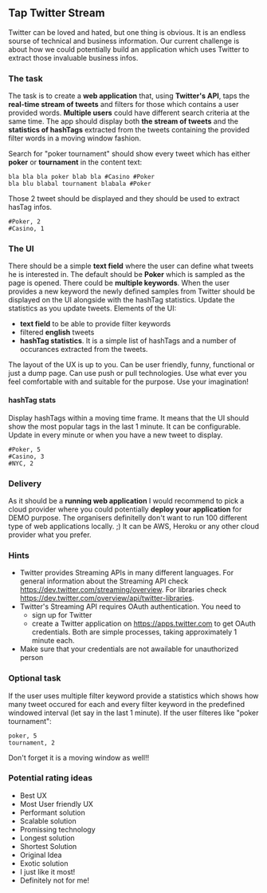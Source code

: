## Tap Twitter Stream ##
Twitter can be loved and hated, but one thing is obvious. It is an endless sourse of technical and business information.
Our current challenge is about how we could potentially build an application which uses Twitter to extract those invaluable business infos.

### The task ###
The task is to create a **web application** that, using **Twitter's API**, taps the **real-time stream of tweets** and filters for those which contains a user provided words. **Multiple users** could have different search criteria at the same time.
The app should display both **the stream of tweets** and the **statistics of hashTags** extracted from the tweets containing the provided filter words in a moving window fashion.

Search for "poker tournament" should show every tweet which has either **poker** or **tournament** in the content text:
```
bla bla bla poker blab bla #Casino #Poker
bla blu blabal tournament blabala #Poker
```
Those 2 tweet should be displayed and they should be used to extract hasTag infos.
```
#Poker, 2
#Casino, 1
```

### The UI ###
There should be a simple **text field** where the user can define what tweets he is interested in. The default should be **Poker** which is sampled as the page is opened. There could be **multiple keywords**. When the user provides a new keyword the newly defined samples from Twitter should be displayed on the UI alongside with the hashTag statistics. 
Update the statistics as you update tweets.
Elements of the UI:
- **text field** to be able to provide filter keywords
- filtered **english** tweets
- **hashTag statistics**. It is a simple list of hashTags and a number of occurances extracted from the tweets.

The layout of the UX is up to you. Can be user friendly, funny, functional or just a dump page. Can use push or pull technologies. Use what ever you feel comfortable with and suitable for the purpose. Use your imagination!

#### hashTag stats ####
Display hashTags within a moving time frame. It means that the UI should show the most popular tags in the last 1 minute. It can be configurable. Update in every minute or when you have a new tweet to display.
```
#Poker, 5
#Casino, 3
#NYC, 2
```

### Delivery ###
As it should be a **running web application** I would recommend to pick a cloud provider where you could potentially **deploy your application** for DEMO purpose. The organisers definitelly don't want to run 100 different type of web applications locally. ;) It can be AWS, Heroku or any other cloud provider what you prefer.

### Hints ###
- Twitter provides Streaming APIs in many different languages. For general information about the Streaming API check https://dev.twitter.com/streaming/overview.
  For libraries check https://dev.twitter.com/overview/api/twitter-libraries.
- Twitter's Streaming API requires OAuth authentication. You need to
  - sign up for Twitter
  - create a Twitter application on https://apps.twitter.com
  to get OAuth credentials. Both are simple processes, taking approximately 1 minute each.
- Make sure that your credentials are not awailable for unauthorized person

### Optional task ###
If the user uses multiple filter keyword provide a statistics which shows how many tweet occured for each and every filter keyword in the predefined windowed interval (let say in the last 1 minute). If the user filteres like "poker tournament":
```
poker, 5
tournament, 2
```
Don't forget it is a moving window as well!!

### Potential rating ideas ###
- Best UX
- Most User friendly UX
- Performant solution
- Scalable solution
- Promissing technology
- Longest solution
- Shortest Solution
- Original Idea
- Exotic solution
- I just like it most!
- Definitely not for me!
